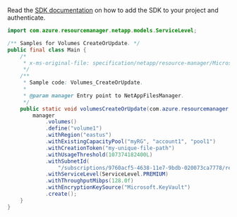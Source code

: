 Read the [SDK documentation](https://github.com/Azure/azure-sdk-for-java/blob/azure-resourcemanager-netapp_1.0.0-beta.8/sdk/netapp/azure-resourcemanager-netapp/README.md) on how to add the SDK to your project and authenticate.

```java
import com.azure.resourcemanager.netapp.models.ServiceLevel;

/** Samples for Volumes CreateOrUpdate. */
public final class Main {
    /*
     * x-ms-original-file: specification/netapp/resource-manager/Microsoft.NetApp/stable/2021-10-01/examples/Volumes_CreateOrUpdate.json
     */
    /**
     * Sample code: Volumes_CreateOrUpdate.
     *
     * @param manager Entry point to NetAppFilesManager.
     */
    public static void volumesCreateOrUpdate(com.azure.resourcemanager.netapp.NetAppFilesManager manager) {
        manager
            .volumes()
            .define("volume1")
            .withRegion("eastus")
            .withExistingCapacityPool("myRG", "account1", "pool1")
            .withCreationToken("my-unique-file-path")
            .withUsageThreshold(107374182400L)
            .withSubnetId(
                "/subscriptions/9760acf5-4638-11e7-9bdb-020073ca7778/resourceGroups/myRP/providers/Microsoft.Network/virtualNetworks/testvnet3/subnets/testsubnet3")
            .withServiceLevel(ServiceLevel.PREMIUM)
            .withThroughputMibps(128.0f)
            .withEncryptionKeySource("Microsoft.KeyVault")
            .create();
    }
}
```
